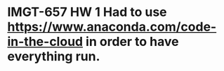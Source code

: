 # IMGT-657 HW 1 Had to use https://www.anaconda.com/code-in-the-cloud  in order to have everything run. 
